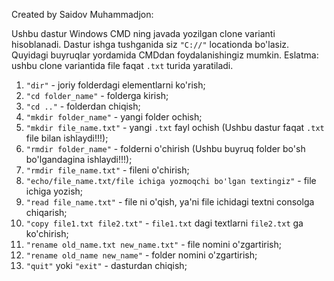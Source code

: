 Created by Saidov Muhammadjon: 

Ushbu dastur Windows CMD ning javada yozilgan clone varianti hisoblanadi. Dastur ishga tushganida siz `"C://"` locationda bo'lasiz. Quyidagi buyruqlar yordamida CMDdan foydalanishingiz mumkin. Eslatma: ushbu clone variantida file faqat `.txt` turida yaratiladi. 

1) `"dir"` - joriy folderdagi elementlarni ko'rish;
2) `"cd folder_name"` - folderga kirish;
3) `"cd .."` - folderdan chiqish;
4) `"mkdir folder_name"` - yangi folder ochish;
5) `"mkdir file_name.txt"` - yangi `.txt` fayl ochish (Ushbu dastur faqat `.txt` file bilan ishlaydi!!!);
6) `"rmdir folder_name"` - folderni o'chirish (Ushbu buyruq folder bo'sh bo'lgandagina ishlaydi!!!);
7) `"rmdir file_name.txt"` - fileni o'chirish;
8) `"echo/file_name.txt/file ichiga yozmoqchi bo'lgan textingiz"` - file ichiga yozish;
9) `"read file_name.txt"` - file ni o'qish, ya'ni file ichidagi textni consolga chiqarish;
10) `"copy file1.txt file2.txt"` - `file1.txt` dagi textlarni `file2.txt` ga ko'chirish;
11) `"rename old_name.txt new_name.txt"` - file nomini o'zgartirish;
12) `"rename old_name new_name"` - folder nomini o'zgartirish;
13) `"quit"` yoki `"exit"` - dasturdan chiqish;
